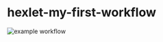# hexlet-my-first-workflow
![example workflow](https://github.com/<OWNER>/<REPOSITORY>/actions/workflows/hello-world.yml/badge.svg)
